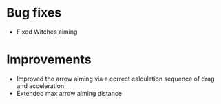 # Bug fixes
* Fixed Witches aiming
# Improvements
* Improved the arrow aiming via a correct calculation sequence of drag and acceleration
* Extended max arrow aiming distance